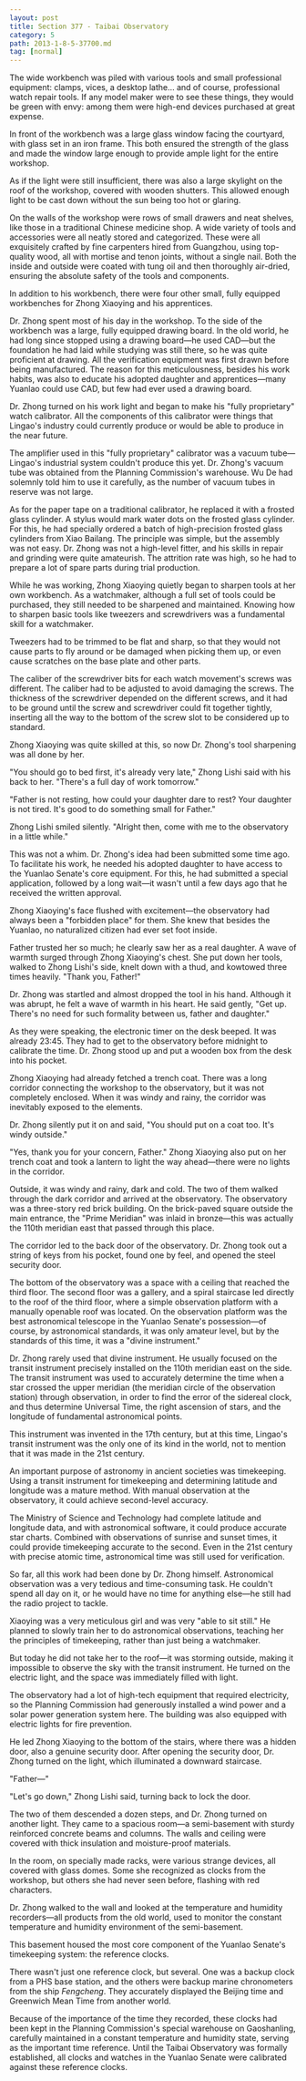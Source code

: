 ```yaml
---
layout: post
title: Section 377 - Taibai Observatory
category: 5
path: 2013-1-8-5-37700.md
tag: [normal]
---
```


The wide workbench was piled with various tools and small professional equipment: clamps, vices, a desktop lathe... and of course, professional watch repair tools. If any model maker were to see these things, they would be green with envy: among them were high-end devices purchased at great expense.

In front of the workbench was a large glass window facing the courtyard, with glass set in an iron frame. This both ensured the strength of the glass and made the window large enough to provide ample light for the entire workshop.

As if the light were still insufficient, there was also a large skylight on the roof of the workshop, covered with wooden shutters. This allowed enough light to be cast down without the sun being too hot or glaring.

On the walls of the workshop were rows of small drawers and neat shelves, like those in a traditional Chinese medicine shop. A wide variety of tools and accessories were all neatly stored and categorized. These were all exquisitely crafted by fine carpenters hired from Guangzhou, using top-quality wood, all with mortise and tenon joints, without a single nail. Both the inside and outside were coated with tung oil and then thoroughly air-dried, ensuring the absolute safety of the tools and components.

In addition to his workbench, there were four other small, fully equipped workbenches for Zhong Xiaoying and his apprentices.

Dr. Zhong spent most of his day in the workshop. To the side of the workbench was a large, fully equipped drawing board. In the old world, he had long since stopped using a drawing board—he used CAD—but the foundation he had laid while studying was still there, so he was quite proficient at drawing. All the verification equipment was first drawn before being manufactured. The reason for this meticulousness, besides his work habits, was also to educate his adopted daughter and apprentices—many Yuanlao could use CAD, but few had ever used a drawing board.

Dr. Zhong turned on his work light and began to make his "fully proprietary" watch calibrator. All the components of this calibrator were things that Lingao's industry could currently produce or would be able to produce in the near future.

The amplifier used in this "fully proprietary" calibrator was a vacuum tube—Lingao's industrial system couldn't produce this yet. Dr. Zhong's vacuum tube was obtained from the Planning Commission's warehouse. Wu De had solemnly told him to use it carefully, as the number of vacuum tubes in reserve was not large.

As for the paper tape on a traditional calibrator, he replaced it with a frosted glass cylinder. A stylus would mark water dots on the frosted glass cylinder. For this, he had specially ordered a batch of high-precision frosted glass cylinders from Xiao Bailang. The principle was simple, but the assembly was not easy. Dr. Zhong was not a high-level fitter, and his skills in repair and grinding were quite amateurish. The attrition rate was high, so he had to prepare a lot of spare parts during trial production.

While he was working, Zhong Xiaoying quietly began to sharpen tools at her own workbench. As a watchmaker, although a full set of tools could be purchased, they still needed to be sharpened and maintained. Knowing how to sharpen basic tools like tweezers and screwdrivers was a fundamental skill for a watchmaker.

Tweezers had to be trimmed to be flat and sharp, so that they would not cause parts to fly around or be damaged when picking them up, or even cause scratches on the base plate and other parts.

The caliber of the screwdriver bits for each watch movement's screws was different. The caliber had to be adjusted to avoid damaging the screws. The thickness of the screwdriver depended on the different screws, and it had to be ground until the screw and screwdriver could fit together tightly, inserting all the way to the bottom of the screw slot to be considered up to standard.

Zhong Xiaoying was quite skilled at this, so now Dr. Zhong's tool sharpening was all done by her.

"You should go to bed first, it's already very late," Zhong Lishi said with his back to her. "There's a full day of work tomorrow."

"Father is not resting, how could your daughter dare to rest? Your daughter is not tired. It's good to do something small for Father."

Zhong Lishi smiled silently. "Alright then, come with me to the observatory in a little while."

This was not a whim. Dr. Zhong's idea had been submitted some time ago. To facilitate his work, he needed his adopted daughter to have access to the Yuanlao Senate's core equipment. For this, he had submitted a special application, followed by a long wait—it wasn't until a few days ago that he received the written approval.

Zhong Xiaoying's face flushed with excitement—the observatory had always been a "forbidden place" for them. She knew that besides the Yuanlao, no naturalized citizen had ever set foot inside.

Father trusted her so much; he clearly saw her as a real daughter. A wave of warmth surged through Zhong Xiaoying's chest. She put down her tools, walked to Zhong Lishi's side, knelt down with a thud, and kowtowed three times heavily. "Thank you, Father!"

Dr. Zhong was startled and almost dropped the tool in his hand. Although it was abrupt, he felt a wave of warmth in his heart. He said gently, "Get up. There's no need for such formality between us, father and daughter."

As they were speaking, the electronic timer on the desk beeped. It was already 23:45. They had to get to the observatory before midnight to calibrate the time. Dr. Zhong stood up and put a wooden box from the desk into his pocket.

Zhong Xiaoying had already fetched a trench coat. There was a long corridor connecting the workshop to the observatory, but it was not completely enclosed. When it was windy and rainy, the corridor was inevitably exposed to the elements.

Dr. Zhong silently put it on and said, "You should put on a coat too. It's windy outside."

"Yes, thank you for your concern, Father." Zhong Xiaoying also put on her trench coat and took a lantern to light the way ahead—there were no lights in the corridor.

Outside, it was windy and rainy, dark and cold. The two of them walked through the dark corridor and arrived at the observatory. The observatory was a three-story red brick building. On the brick-paved square outside the main entrance, the "Prime Meridian" was inlaid in bronze—this was actually the 110th meridian east that passed through this place.

The corridor led to the back door of the observatory. Dr. Zhong took out a string of keys from his pocket, found one by feel, and opened the steel security door.

The bottom of the observatory was a space with a ceiling that reached the third floor. The second floor was a gallery, and a spiral staircase led directly to the roof of the third floor, where a simple observation platform with a manually openable roof was located. On the observation platform was the best astronomical telescope in the Yuanlao Senate's possession—of course, by astronomical standards, it was only amateur level, but by the standards of this time, it was a "divine instrument."

Dr. Zhong rarely used that divine instrument. He usually focused on the transit instrument precisely installed on the 110th meridian east on the side. The transit instrument was used to accurately determine the time when a star crossed the upper meridian (the meridian circle of the observation station) through observation, in order to find the error of the sidereal clock, and thus determine Universal Time, the right ascension of stars, and the longitude of fundamental astronomical points.

This instrument was invented in the 17th century, but at this time, Lingao's transit instrument was the only one of its kind in the world, not to mention that it was made in the 21st century.

An important purpose of astronomy in ancient societies was timekeeping. Using a transit instrument for timekeeping and determining latitude and longitude was a mature method. With manual observation at the observatory, it could achieve second-level accuracy.

The Ministry of Science and Technology had complete latitude and longitude data, and with astronomical software, it could produce accurate star charts. Combined with observations of sunrise and sunset times, it could provide timekeeping accurate to the second. Even in the 21st century with precise atomic time, astronomical time was still used for verification.

So far, all this work had been done by Dr. Zhong himself. Astronomical observation was a very tedious and time-consuming task. He couldn't spend all day on it, or he would have no time for anything else—he still had the radio project to tackle.

Xiaoying was a very meticulous girl and was very "able to sit still." He planned to slowly train her to do astronomical observations, teaching her the principles of timekeeping, rather than just being a watchmaker.

But today he did not take her to the roof—it was storming outside, making it impossible to observe the sky with the transit instrument. He turned on the electric light, and the space was immediately filled with light.

The observatory had a lot of high-tech equipment that required electricity, so the Planning Commission had generously installed a wind power and a solar power generation system here. The building was also equipped with electric lights for fire prevention.

He led Zhong Xiaoying to the bottom of the stairs, where there was a hidden door, also a genuine security door. After opening the security door, Dr. Zhong turned on the light, which illuminated a downward staircase.

"Father—"

"Let's go down," Zhong Lishi said, turning back to lock the door.

The two of them descended a dozen steps, and Dr. Zhong turned on another light. They came to a spacious room—a semi-basement with sturdy reinforced concrete beams and columns. The walls and ceiling were covered with thick insulation and moisture-proof materials.

In the room, on specially made racks, were various strange devices, all covered with glass domes. Some she recognized as clocks from the workshop, but others she had never seen before, flashing with red characters.

Dr. Zhong walked to the wall and looked at the temperature and humidity recorders—all products from the old world, used to monitor the constant temperature and humidity environment of the semi-basement.

This basement housed the most core component of the Yuanlao Senate's timekeeping system: the reference clocks.

There wasn't just one reference clock, but several. One was a backup clock from a PHS base station, and the others were backup marine chronometers from the ship *Fengcheng*. They accurately displayed the Beijing time and Greenwich Mean Time from another world.

Because of the importance of the time they recorded, these clocks had been kept in the Planning Commission's special warehouse on Gaoshanling, carefully maintained in a constant temperature and humidity state, serving as the important time reference. Until the Taibai Observatory was formally established, all clocks and watches in the Yuanlao Senate were calibrated against these reference clocks.